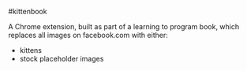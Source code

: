 #kittenbook

A Chrome extension, built as part of a learning to program book, which replaces all images on facebook.com with either:
- kittens
- stock placeholder images
